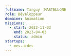 ```yaml
---
fullname: Tanguy  MASTELLONE 
role: Développeur
domaine: Animation
missions:
  - start: 2022-11-03
    end: 2023-04-03
    status: admin
startups:
  - mes.aides
---
```


